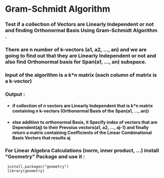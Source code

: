 # Gram-Schmidt Algorithm

### Test if a collection of Vectors are Linearly Independent or not and finding Orthonormal Basis Using Gram-Schmidt Algorithm .
### There are n number of k-vectors (a1, a2, ..., an) and we are going to find out that they are Linearly Independent or not and also find Orthonormal basis for Span(a1, ..., an) subspace.
### Input of the algorithm is a k*n matrix (each column of matrix is a k-vector)
### Output :


  - #### if collection of n vectors are Linearly Independent that is k*n matrix containing n k-vectors (Orthonormal Basis of the Span(a1, ..., an))
  - #### else addition to orthonormal Basis, it Specify index of vectors that are Dependent(aj) to their Prevoius vectors(a1, a2, ..., aj-1) and finally return a matrix containing Coefficients of the Linear Combinational Basis Vectors that results aj
  

### For Linear Algebra Calculations (norm, inner product, ...) install "Geometry" Package and use it :


```
 install.packages("geometry")
 library(geometry)
```
